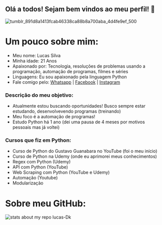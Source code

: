 ## Olá a todos! Sejam bem vindos ao meu perfil! 👋

![tumblr_891d8a1413fcab46338ca88b8a700aba_4d4fe9ef_500](https://user-images.githubusercontent.com/69327287/118729019-86c2da80-b80b-11eb-90f3-1d555b16cd20.gif)


# Um pouco sobre mim:
- Meu nome: Lucas Silva
- Minha idade: 21 Anos
- Apaixonado por: Tecnologia, resoluções de problemas usando a programação, automação de programas, filmes e séries
- Linguagens: Eu sou apaixonado pela linguagem Python
- Fale comigo pelo: [Whatsapp](https://wa.me/5531986802198) | [Facebook](https://www.facebook.com/Walker.Lxrd/) | [Instagram](https://www.instagram.com/lbss_x/)

### Descrição do meu objetivo:
- Atualmente estou buscando oportunidades! Busco sempre estar estudando, desenvolvevendo programas (treinando)
- Meu foco é a automação de programas!
- Estudo Python há 1 ano (dei uma pausa de 4 meses por motivos pessoais mas já voltei)

### Cursos que fiz em Python:
- Curso de Python do Gustavo Guanabara no YouTube (foi o meu início)
- Curso de Python na Udemy (onde eu aprimorei meus conhecimentos)
- Regex com Python (Udemy)
- API com Python (YouTube)
- Web Scraping com Python (YouTube e Udemy)
- Automação (Youtube)
- Modularização



# Sobre meu GitHub:
![stats about my repo lucas-Dk](https://github-readme-stats.vercel.app/api?username=lucas-Dk&show_icons=true&theme=radical)
